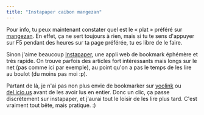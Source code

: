 ```yaml
---
title: "Instapaper caibon mangezan"
---
```


Pour info, tu peux maintenant constater quel est le « plat » préféré sur
[mangezan](http://www.mangezan.com). En effet, ça ne sert toujours à rien,
mais si tu te sens d'appuyer sur F5 pendant des heures sur ta page préférée,
tu es libre de le faire.

Sinon j'aime beaucoup [Instapaper](http://www.instapaper.com/), une appli web
de bookmark éphémère et très rapide. On trouve parfois des articles fort
intéressants mais longs sur le net (pas comme ici par exemple), au point qu'on
a pas le temps de les lire au boulot (du moins pas moi :p).

Partant de là, je n'ai pas non plus envie de bookmarker sur
[yoolink](http://yoolink.fr/people/oz) ou [del.icio.us](http://del.icio.us/oz)
avant de les avoir lus en entier. Donc un clic, ça passe discrètement sur
instapaper, et j'aurai tout le loisir de les lire plus tard. C'est vraiment
tout bête, mais pratique. :)

